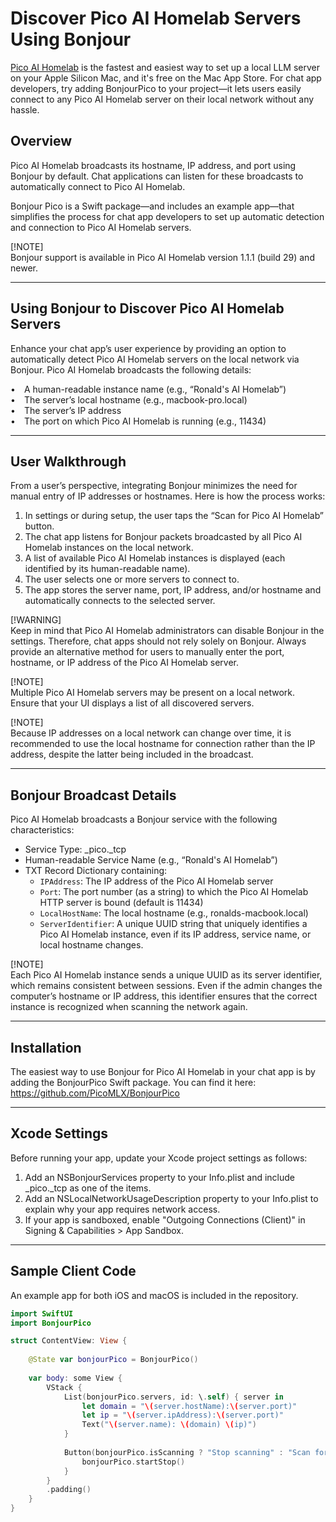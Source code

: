 # Discover Pico AI Homelab Servers Using Bonjour

[Pico AI Homelab](https://apps.apple.com/us/app/pico-ai-homelab-powered-by-mlx/id6738607769?mt=12) is the fastest and easiest way to set up a local LLM server on your Apple Silicon Mac, and it's free on the Mac App Store. For chat app developers, try adding BonjourPico to your project—it lets users easily connect to any Pico AI Homelab server on their local network without any hassle.

## Overview 

Pico AI Homelab broadcasts its hostname, IP address, and port using Bonjour by default. Chat applications can listen for these broadcasts to automatically connect to Pico AI Homelab.

Bonjour Pico is a Swift package—and includes an example app—that simplifies the process for chat app developers to set up automatic detection and connection to Pico AI Homelab servers.

[!NOTE]  
Bonjour support is available in Pico AI Homelab version 1.1.1 (build 29) and newer.

------------------------------------------------------------

## Using Bonjour to Discover Pico AI Homelab Servers

Enhance your chat app’s user experience by providing an option to automatically detect Pico AI Homelab servers on the local network via Bonjour. Pico AI Homelab broadcasts the following details:

• A human-readable instance name (e.g., “Ronald's AI Homelab”)  
• The server’s local hostname (e.g., macbook-pro.local)  
• The server’s IP address  
• The port on which Pico AI Homelab is running (e.g., 11434)

------------------------------------------------------------

## User Walkthrough

From a user’s perspective, integrating Bonjour minimizes the need for manual entry of IP addresses or hostnames. Here is how the process works:

1. In settings or during setup, the user taps the “Scan for Pico AI Homelab” button.  
2. The chat app listens for Bonjour packets broadcasted by all Pico AI Homelab instances on the local network.  
3. A list of available Pico AI Homelab instances is displayed (each identified by its human-readable name).  
4. The user selects one or more servers to connect to.  
5. The app stores the server name, port, IP address, and/or hostname and automatically connects to the selected server.

[!WARNING]  
Keep in mind that Pico AI Homelab administrators can disable Bonjour in the settings. Therefore, chat apps should not rely solely on Bonjour. Always provide an alternative method for users to manually enter the port, hostname, or IP address of the Pico AI Homelab server.

[!NOTE]  
Multiple Pico AI Homelab servers may be present on a local network. Ensure that your UI displays a list of all discovered servers.

[!NOTE]  
Because IP addresses on a local network can change over time, it is recommended to use the local hostname for connection rather than the IP address, despite the latter being included in the broadcast.

------------------------------------------------------------

## Bonjour Broadcast Details

Pico AI Homelab broadcasts a Bonjour service with the following characteristics:

- Service Type: _pico._tcp  
- Human-readable Service Name (e.g., “Ronald's AI Homelab”)  
- TXT Record Dictionary containing:
  - `IPAddress`: The IP address of the Pico AI Homelab server  
  - `Port`: The port number (as a string) to which the Pico AI Homelab HTTP server is bound (default is 11434)  
  - `LocalHostName`: The local hostname (e.g., ronalds-macbook.local)  
  - `ServerIdentifier`: A unique UUID string that uniquely identifies a Pico AI Homelab instance, even if its IP address, service name, or local hostname changes.

[!NOTE]  
Each Pico AI Homelab instance sends a unique UUID as its server identifier, which remains consistent between sessions. Even if the admin changes the computer’s hostname or IP address, this identifier ensures that the correct instance is recognized when scanning the network again.

------------------------------------------------------------

## Installation

The easiest way to use Bonjour for Pico AI Homelab in your chat app is by adding the BonjourPico Swift package. You can find it here:  
https://github.com/PicoMLX/BonjourPico

------------------------------------------------------------

## Xcode Settings

Before running your app, update your Xcode project settings as follows:

1. Add an NSBonjourServices property to your Info.plist and include _pico._tcp as one of the items.  
2. Add an NSLocalNetworkUsageDescription property to your Info.plist to explain why your app requires network access.  
3. If your app is sandboxed, enable "Outgoing Connections (Client)" in Signing & Capabilities > App Sandbox.

------------------------------------------------------------

## Sample Client Code

An example app for both iOS and macOS is included in the repository.

```swift
import SwiftUI
import BonjourPico

struct ContentView: View {
    
    @State var bonjourPico = BonjourPico()
    
    var body: some View {
        VStack {
            List(bonjourPico.servers, id: \.self) { server in
                let domain = "\(server.hostName):\(server.port)"
                let ip = "\(server.ipAddress):\(server.port)"
                Text("\(server.name): \(domain) \(ip)")
            }
            
            Button(bonjourPico.isScanning ? "Stop scanning" : "Scan for Pico AI Homelab servers") {
                bonjourPico.startStop()
            }
        }
        .padding()
    }
}
```